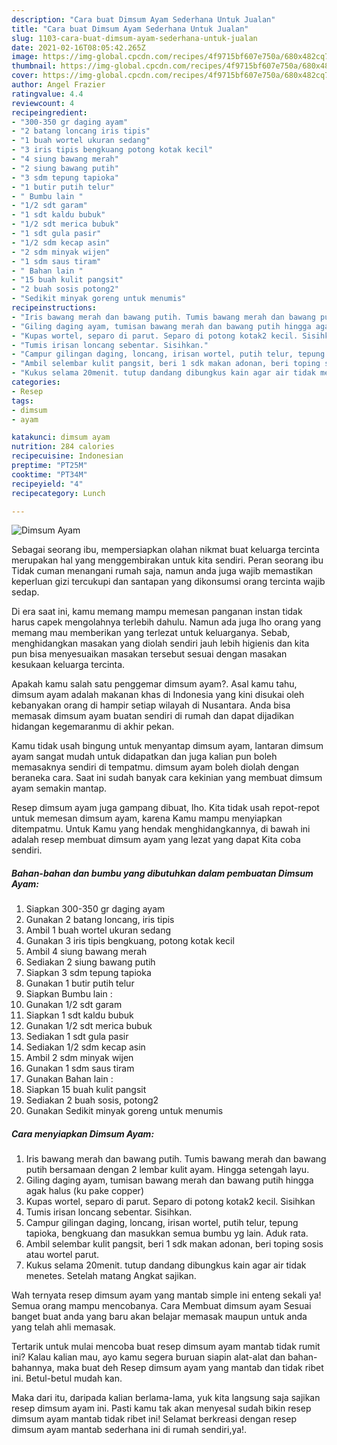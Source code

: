 ```yaml
---
description: "Cara buat Dimsum Ayam Sederhana Untuk Jualan"
title: "Cara buat Dimsum Ayam Sederhana Untuk Jualan"
slug: 1103-cara-buat-dimsum-ayam-sederhana-untuk-jualan
date: 2021-02-16T08:05:42.265Z
image: https://img-global.cpcdn.com/recipes/4f9715bf607e750a/680x482cq70/dimsum-ayam-foto-resep-utama.jpg
thumbnail: https://img-global.cpcdn.com/recipes/4f9715bf607e750a/680x482cq70/dimsum-ayam-foto-resep-utama.jpg
cover: https://img-global.cpcdn.com/recipes/4f9715bf607e750a/680x482cq70/dimsum-ayam-foto-resep-utama.jpg
author: Angel Frazier
ratingvalue: 4.4
reviewcount: 4
recipeingredient:
- "300-350 gr daging ayam"
- "2 batang loncang iris tipis"
- "1 buah wortel ukuran sedang"
- "3 iris tipis bengkuang potong kotak kecil"
- "4 siung bawang merah"
- "2 siung bawang putih"
- "3 sdm tepung tapioka"
- "1 butir putih telur"
- " Bumbu lain "
- "1/2 sdt garam"
- "1 sdt kaldu bubuk"
- "1/2 sdt merica bubuk"
- "1 sdt gula pasir"
- "1/2 sdm kecap asin"
- "2 sdm minyak wijen"
- "1 sdm saus tiram"
- " Bahan lain "
- "15 buah kulit pangsit"
- "2 buah sosis potong2"
- "Sedikit minyak goreng untuk menumis"
recipeinstructions:
- "Iris bawang merah dan bawang putih. Tumis bawang merah dan bawang putih bersamaan dengan 2 lembar kulit ayam. Hingga setengah layu."
- "Giling daging ayam, tumisan bawang merah dan bawang putih hingga agak halus (ku pake copper)"
- "Kupas wortel, separo di parut. Separo di potong kotak2 kecil. Sisihkan"
- "Tumis irisan loncang sebentar. Sisihkan."
- "Campur gilingan daging, loncang, irisan wortel, putih telur, tepung tapioka, bengkuang dan masukkan semua bumbu yg lain. Aduk rata."
- "Ambil selembar kulit pangsit, beri 1 sdk makan adonan, beri toping sosis atau wortel parut."
- "Kukus selama 20menit. tutup dandang dibungkus kain agar air tidak menetes. Setelah matang Angkat sajikan."
categories:
- Resep
tags:
- dimsum
- ayam

katakunci: dimsum ayam 
nutrition: 284 calories
recipecuisine: Indonesian
preptime: "PT25M"
cooktime: "PT34M"
recipeyield: "4"
recipecategory: Lunch

---
```



![Dimsum Ayam](https://img-global.cpcdn.com/recipes/4f9715bf607e750a/680x482cq70/dimsum-ayam-foto-resep-utama.jpg)

Sebagai seorang ibu, mempersiapkan olahan nikmat buat keluarga tercinta merupakan hal yang menggembirakan untuk kita sendiri. Peran seorang ibu Tidak cuman menangani rumah saja, namun anda juga wajib memastikan keperluan gizi tercukupi dan santapan yang dikonsumsi orang tercinta wajib sedap.

Di era  saat ini, kamu memang mampu memesan panganan instan tidak harus capek mengolahnya terlebih dahulu. Namun ada juga lho orang yang memang mau memberikan yang terlezat untuk keluarganya. Sebab, menghidangkan masakan yang diolah sendiri jauh lebih higienis dan kita pun bisa menyesuaikan masakan tersebut sesuai dengan masakan kesukaan keluarga tercinta. 



Apakah kamu salah satu penggemar dimsum ayam?. Asal kamu tahu, dimsum ayam adalah makanan khas di Indonesia yang kini disukai oleh kebanyakan orang di hampir setiap wilayah di Nusantara. Anda bisa memasak dimsum ayam buatan sendiri di rumah dan dapat dijadikan hidangan kegemaranmu di akhir pekan.

Kamu tidak usah bingung untuk menyantap dimsum ayam, lantaran dimsum ayam sangat mudah untuk didapatkan dan juga kalian pun boleh memasaknya sendiri di tempatmu. dimsum ayam boleh diolah dengan beraneka cara. Saat ini sudah banyak cara kekinian yang membuat dimsum ayam semakin mantap.

Resep dimsum ayam juga gampang dibuat, lho. Kita tidak usah repot-repot untuk memesan dimsum ayam, karena Kamu mampu menyiapkan ditempatmu. Untuk Kamu yang hendak menghidangkannya, di bawah ini adalah resep membuat dimsum ayam yang lezat yang dapat Kita coba sendiri.

<!--inarticleads1-->

##### Bahan-bahan dan bumbu yang dibutuhkan dalam pembuatan Dimsum Ayam:

1. Siapkan 300-350 gr daging ayam
1. Gunakan 2 batang loncang, iris tipis
1. Ambil 1 buah wortel ukuran sedang
1. Gunakan 3 iris tipis bengkuang, potong kotak kecil
1. Ambil 4 siung bawang merah
1. Sediakan 2 siung bawang putih
1. Siapkan 3 sdm tepung tapioka
1. Gunakan 1 butir putih telur
1. Siapkan  Bumbu lain :
1. Gunakan 1/2 sdt garam
1. Siapkan 1 sdt kaldu bubuk
1. Gunakan 1/2 sdt merica bubuk
1. Sediakan 1 sdt gula pasir
1. Sediakan 1/2 sdm kecap asin
1. Ambil 2 sdm minyak wijen
1. Gunakan 1 sdm saus tiram
1. Gunakan  Bahan lain :
1. Siapkan 15 buah kulit pangsit
1. Sediakan 2 buah sosis, potong2
1. Gunakan Sedikit minyak goreng untuk menumis




<!--inarticleads2-->

##### Cara menyiapkan Dimsum Ayam:

1. Iris bawang merah dan bawang putih. Tumis bawang merah dan bawang putih bersamaan dengan 2 lembar kulit ayam. Hingga setengah layu.
1. Giling daging ayam, tumisan bawang merah dan bawang putih hingga agak halus (ku pake copper)
1. Kupas wortel, separo di parut. Separo di potong kotak2 kecil. Sisihkan
1. Tumis irisan loncang sebentar. Sisihkan.
1. Campur gilingan daging, loncang, irisan wortel, putih telur, tepung tapioka, bengkuang dan masukkan semua bumbu yg lain. Aduk rata.
1. Ambil selembar kulit pangsit, beri 1 sdk makan adonan, beri toping sosis atau wortel parut.
1. Kukus selama 20menit. tutup dandang dibungkus kain agar air tidak menetes. Setelah matang Angkat sajikan.




Wah ternyata resep dimsum ayam yang mantab simple ini enteng sekali ya! Semua orang mampu mencobanya. Cara Membuat dimsum ayam Sesuai banget buat anda yang baru akan belajar memasak maupun untuk anda yang telah ahli memasak.

Tertarik untuk mulai mencoba buat resep dimsum ayam mantab tidak rumit ini? Kalau kalian mau, ayo kamu segera buruan siapin alat-alat dan bahan-bahannya, maka buat deh Resep dimsum ayam yang mantab dan tidak ribet ini. Betul-betul mudah kan. 

Maka dari itu, daripada kalian berlama-lama, yuk kita langsung saja sajikan resep dimsum ayam ini. Pasti kamu tak akan menyesal sudah bikin resep dimsum ayam mantab tidak ribet ini! Selamat berkreasi dengan resep dimsum ayam mantab sederhana ini di rumah sendiri,ya!.

